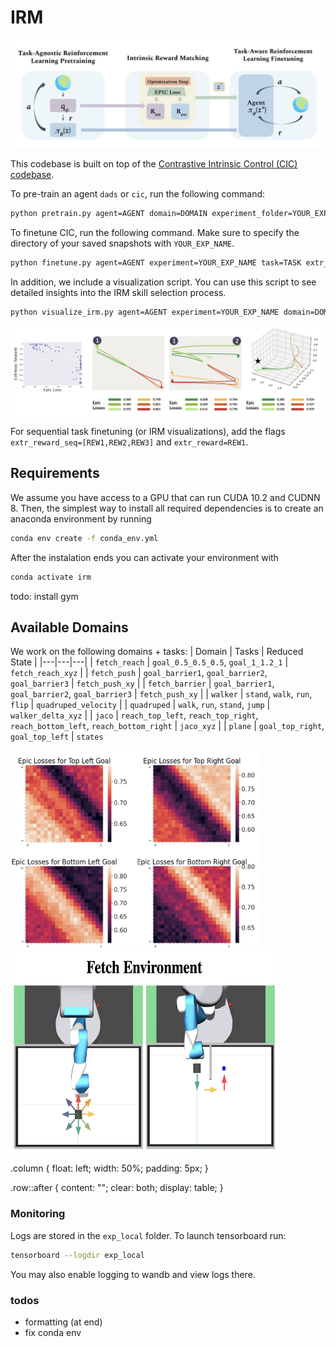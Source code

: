 # IRM

<img src="imgs/method.png" alt="irm method figure" title="irm method figure">

This codebase is built on top of the [Contrastive Intrinsic Control (CIC) codebase](https://github.com/rll-research/cic). 

To pre-train an agent `dads` or `cic`, run the following command:

```sh
python pretrain.py agent=AGENT domain=DOMAIN experiment_folder=YOUR_EXP_FOLDER experiment_name=YOUR_EXP_NAME 
```

To finetune CIC, run the following command. Make sure to specify the directory of your saved snapshots with `YOUR_EXP_NAME`.

```sh
python finetune.py agent=AGENT experiment=YOUR_EXP_NAME task=TASK extr_reward=REWARD restore_snapshot_ts=2000000 restore_snapshot_dir=PATH_TO_PRETRAINED_MODEL
```

In addition, we include a visualization script. You can use this script to see detailed insights into the IRM skill selection process. 

```sh
python visualize_irm.py agent=AGENT experiment=YOUR_EXP_NAME domain=DOMAIN restore_snapshot_ts=2000000 restore_snapshot_dir=PATH_TO_PRETRAINED_MODEL
```
<img src="imgs/correlation.png" alt="correlation analysis" title="correlation analysis">

For sequential task finetuning (or IRM visualizations), add the flags `extr_reward_seq=[REW1,REW2,REW3]` and `extr_reward=REW1`.

## Requirements 
We assume you have access to a GPU that can run CUDA 10.2 and CUDNN 8. Then, the simplest way to install all required dependencies is to create an anaconda environment by running
```sh
conda env create -f conda_env.yml
```
After the instalation ends you can activate your environment with
```sh
conda activate irm
```
todo: install gym

## Available Domains
We work on the following domains + tasks:
| Domain | Tasks | Reduced State |
|---|---|---|
| `fetch_reach` | `goal_0.5_0.5_0.5`, `goal_1_1.2_1`  | `fetch_reach_xyz` |
| `fetch_push` | `goal_barrier1`, `goal_barrier2`, `goal_barrier3` | `fetch_push_xy` |
| `fetch_barrier` | `goal_barrier1`, `goal_barrier2`, `goal_barrier3` | `fetch_push_xy` |
| `walker` | `stand`, `walk`, `run`, `flip` | `quadruped_velocity` |
| `quadruped` | `walk`, `run`, `stand`, `jump` | `walker_delta_xyz` |
| `jaco` | `reach_top_left`, `reach_top_right`, `reach_bottom_left`, `reach_bottom_right` | `jaco_xyz` |
| `plane` | `goal_top_right`, `goal_top_left` | `states`

<div class="row">
  <div class="column">
    <img src="imgs/heat.png" alt="heatmap visualization" title="heatmap visualization" width=400 height=320>
  </div>
  <div class="column">
    <img src="imgs/fetch.png" alt="Fetch domain" title="Fetch domain" width=430 height=320>
  </div>
</div>

.column {
  float: left;
  width: 50%;
  padding: 5px;
}

.row::after {
  content: "";
  clear: both;
  display: table;
}

### Monitoring
Logs are stored in the `exp_local` folder. To launch tensorboard run:
```sh
tensorboard --logdir exp_local
```

You may also enable logging to wandb and view logs there.

### todos
- formatting (at end)
- fix conda env
